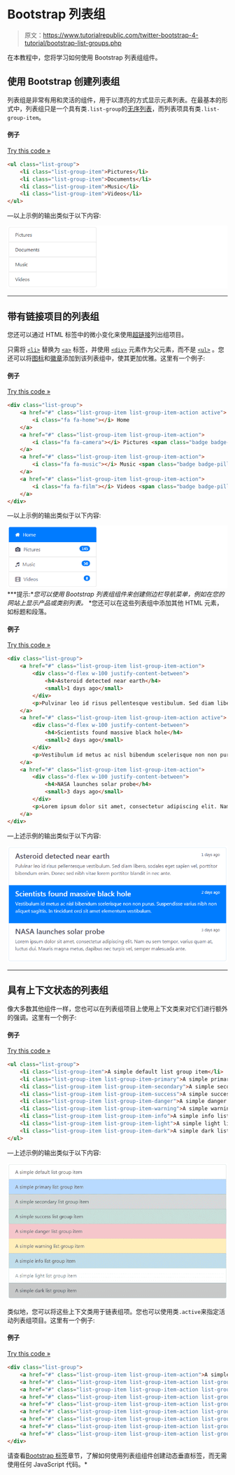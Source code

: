 # Bootstrap 列表组

> 原文：<https://www.tutorialrepublic.com/twitter-bootstrap-4-tutorial/bootstrap-list-groups.php>

在本教程中，您将学习如何使用 Bootstrap 列表组组件。

## 使用 Bootstrap 创建列表组

列表组是非常有用和灵活的组件，用于以漂亮的方式显示元素列表。在最基本的形式中，列表组只是一个具有类`.list-group`的[无序列表](../html-tutorial/html-lists.php)，而列表项具有类`.list-group-item`。

#### 例子

[Try this code »](../codelab.php?topic=bootstrap-4&file=list-group "Try this code using online Editor")

```html
<ul class="list-group">
    <li class="list-group-item">Pictures</li>
    <li class="list-group-item">Documents</li>        
    <li class="list-group-item">Music</li>
    <li class="list-group-item">Videos</li>
</ul>
```

—以上示例的输出类似于以下内容:

[![Bootstrap List Group](img/1454a1a88aff2bca93f6163e024b0e56.png)](../codelab.php?topic=bootstrap-4&file=list-group) 

* * *

## 带有链接项目的列表组

您还可以通过 HTML 标签中的微小变化来使用[超链接](../html-tutorial/html-links.php)列出组项目。

只需将 [`<li>`](../html-reference/html-li-tag.php) 替换为 [`<a>`](../html-reference/html-a-tag.php) 标签，并使用 [`<div>`](../html-reference/html-div-tag.php) 元素作为父元素，而不是 [`<ul>`](../html-reference/html-ul-tag.php) 。您还可以将[图标](bootstrap-icons.php)和[徽章](bootstrap-labels-and-badges.php)添加到该列表组中，使其更加优雅。这里有一个例子:

#### 例子

[Try this code »](../codelab.php?topic=bootstrap-4&file=list-group-with-linked-items "Try this code using online Editor")

```html
<div class="list-group">
    <a href="#" class="list-group-item list-group-item-action active">
        <i class="fa fa-home"></i> Home
    </a>
    <a href="#" class="list-group-item list-group-item-action">
        <i class="fa fa-camera"></i> Pictures <span class="badge badge-pill badge-primary pull-right">145</span>
    </a>
    <a href="#" class="list-group-item list-group-item-action">
        <i class="fa fa-music"></i> Music <span class="badge badge-pill badge-primary pull-right">50</span>
    </a>
    <a href="#" class="list-group-item list-group-item-action">
        <i class="fa fa-film"></i> Videos <span class="badge badge-pill badge-primary pull-right">8</span>
    </a>
</div>
```

—以上示例的输出类似于以下内容:

[![Bootstrap List Group with Linked Items](img/90a443e2c5b6969dec4f683d74176363.png)](../codelab.php?topic=bootstrap-4&file=list-group-with-linked-items)  ***提示:**您可以使用 Bootstrap 列表组组件来创建侧边栏导航菜单，例如在您的网站上显示产品或类别列表。*  *您还可以在这些列表组中添加其他 HTML 元素，如标题和段落。

#### 例子

[Try this code »](../codelab.php?topic=bootstrap-4&file=linked-list-group-with-custom-content "Try this code using online Editor")

```html
<div class="list-group">
    <a href="#" class="list-group-item list-group-item-action">
        <div class="d-flex w-100 justify-content-between">
            <h4>Asteroid detected near earth</h4>
            <small>1 days ago</small>
        </div>        
        <p>Pulvinar leo id risus pellentesque vestibulum. Sed diam libero, sodales eget sapien vel, porttitor bibendum enim. Donec sed nibh vitae lorem porttitor blandit in nec ante.</p>
    </a>
    <a href="#" class="list-group-item list-group-item-action active">
        <div class="d-flex w-100 justify-content-between">
            <h4>Scientists found massive black hole</h4>
            <small>2 days ago</small>
        </div>
        <p>Vestibulum id metus ac nisl bibendum scelerisque non non purus. Suspendisse varius nibh non aliquet sagittis. In tincidunt orci sit amet elementum vestibulum.</p>
    </a>
    <a href="#" class="list-group-item list-group-item-action">
        <div class="d-flex w-100 justify-content-between">
            <h4>NASA launches solar probe</h4>
            <small>3 days ago</small>
        </div>        
        <p>Lorem ipsum dolor sit amet, consectetur adipiscing elit. Nam eu sem tempor, varius quam at, luctus dui. Mauris magna metus, dapibus nec turpis vel, semper malesuada ante.</p>
    </a>
</div>
```

—上述示例的输出类似于以下内容:

[![Bootstrap Linked List Group with Custom Content](img/2e23c41fe2e3ecfa9a91854bb3dfad97.png)](../codelab.php?topic=bootstrap-4&file=linked-list-group-with-custom-content) 

* * *

## 具有上下文状态的列表组

像大多数其他组件一样，您也可以在列表组项目上使用上下文类来对它们进行额外的强调。这里有一个例子:

#### 例子

[Try this code »](../codelab.php?topic=bootstrap-4&file=list-group-with-contextual-states "Try this code using online Editor")

```html
<ul class="list-group">
    <li class="list-group-item">A simple default list group item</li>
    <li class="list-group-item list-group-item-primary">A simple primary list group item</li>
    <li class="list-group-item list-group-item-secondary">A simple secondary list group item</li>
    <li class="list-group-item list-group-item-success">A simple success list group item</li>
    <li class="list-group-item list-group-item-danger">A simple danger list group item</li>
    <li class="list-group-item list-group-item-warning">A simple warning list group item</li>
    <li class="list-group-item list-group-item-info">A simple info list group item</li>
    <li class="list-group-item list-group-item-light">A simple light list group item</li>
    <li class="list-group-item list-group-item-dark">A simple dark list group item</li>
</ul>
```

—上述示例的输出类似于以下内容:

[![Bootstrap List Group with Contextual States](img/d0502ab3daeae86faec0bd6e82db7277.png)](../codelab.php?topic=bootstrap-4&file=list-group-with-contextual-states) 

类似地，您可以将这些上下文类用于链表组项。您也可以使用类`.active`来指定活动列表组项目。这里有一个例子:

#### 例子

[Try this code »](../codelab.php?topic=bootstrap-4&file=linked-list-group-with-contextual-states "Try this code using online Editor")

```html
<div class="list-group">
    <a href="#" class="list-group-item list-group-item-action">A simple default list group item</a>
    <a href="#" class="list-group-item list-group-item-action list-group-item-primary">A simple primary list group item</a>
    <a href="#" class="list-group-item list-group-item-action list-group-item-secondary">A simple secondary list group item</a>
    <a href="#" class="list-group-item list-group-item-action list-group-item-success">A simple success list group item</a>
    <a href="#" class="list-group-item list-group-item-action list-group-item-danger">A simple danger list group item</a>
    <a href="#" class="list-group-item list-group-item-action list-group-item-warning">A simple warning list group item</a>
    <a href="#" class="list-group-item list-group-item-action list-group-item-info">A simple info list group item</a>
    <a href="#" class="list-group-item list-group-item-action list-group-item-light">A simple light list group item</a>
    <a href="#" class="list-group-item list-group-item-action list-group-item-dark">A simple dark list group item</a>
</div>
```

请查看[Bootstrap 标签](bootstrap-tabs.php)章节，了解如何使用列表组组件创建动态垂直标签，而无需使用任何 JavaScript 代码。*